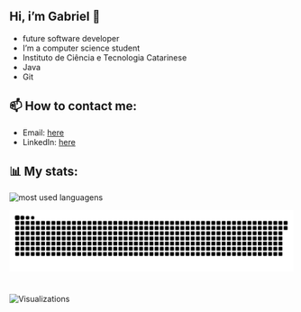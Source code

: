 ## Hi, i’m Gabriel 👋

- future software developer
-  I’m a computer science student
-  Instituto de Ciência e Tecnologia Catarinese
- Java
- Git

## 📫 How to contact me:
- Email: [here](mailto:gabriel2332rodrigues@gmail.com)
- LinkedIn: [here](https://www.linkedin.com/in/gabriel-rodrigues-gon%C3%A7alves-86642b243?utm_source=share&utm_campaign=share_via&utm_content=profile&utm_medium=android_app)

## 📊 My stats:
![most used languagens](https://github-readme-stats.vercel.app/api/top-langs/?username=brieu2332&layout=compact&theme=dracula)


<picture align="center">
  <source media="(prefers-color-scheme: dark)" srcset="https://raw.githubusercontent.com/brieu2332/brieu2332/output/github-contribution-grid-snake-dark.svg">
  <source media="(prefers-color-scheme: light)" srcset="https://raw.githubusercontent.com/brieu2332/brieu2332/output/github-contribution-grid-snake-dark.svg">
  <img align="center" alt="github contribution grid snake animation" src="https://raw.githubusercontent.com/brieu2332/brieu2332/output/github-contribution-grid-snake.svg">
</picture>

  #
![Visualizations](https://komarev.com/ghpvc/?username=brieu2332&color=blue)
